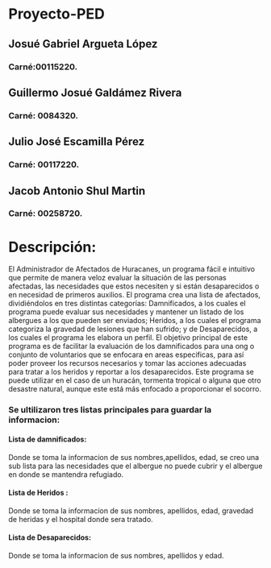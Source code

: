 # Proyecto-PED

## Josué Gabriel Argueta López 
### Carné:00115220.

## Guillermo Josué Galdámez Rivera 
### Carné: 0084320.

## Julio José Escamilla Pérez 
### Carné: 00117220.

## Jacob Antonio Shul Martin
### Carné: 00258720.

# Descripción:

El Administrador de Afectados de Huracanes, un programa fácil e intuitivo que permite de manera veloz evaluar la situación de las personas afectadas, las necesidades que estos necesiten y si están desaparecidos o en necesidad de primeros auxilios. El programa crea una lista de afectados, dividiéndolos en tres distintas categorías: Damnificados, a los cuales el programa puede evaluar sus necesidades y mantener un listado de los albergues a los que pueden ser enviados; Heridos, a los cuales el programa categoriza la gravedad de lesiones que han sufrido; y de Desaparecidos, a los cuales el programa les elabora un perfil.
El objetivo principal de este programa es de facilitar la evaluación de los damnificados para una ong o conjunto de voluntarios que se enfocara en areas especificas, para así poder proveer los recursos necesarios y tomar las acciones adecuadas para tratar a los heridos y reportar a los desaparecidos. Este programa se puede utilizar en el caso de un huracán, tormenta tropical o alguna que otro desastre natural, aunque este está más enfocado a proporcionar el socorro.

### Se ultilizaron tres listas principales para guardar la informacion:

#### Lista de damnificados: 
Donde se toma la informacion de sus nombres,apellidos, edad, se creo una sub lista para las necesidades que el albergue no puede cubrir y el albergue en donde se mantendra refugiado. 
#### Lista de Heridos :
Donde se toma la informacion de sus nombres, apellidos, edad, gravedad de heridas y el hospital donde sera tratado.
#### Lista de Desaparecidos:
Donde se toma la informacion de sus nombres, apellidos y edad. 


